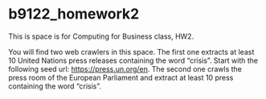 # b9122_homework2
This is space is for Computing for Business class, HW2.

You will find two web crawlers in this space. The first one extracts at least 10 United Nations press releases containing the word “crisis”. Start with the following seed url: https://press.un.org/en. The second one crawls the press room of the European Parliament and extract at least 10 press containing the word “crisis”.
